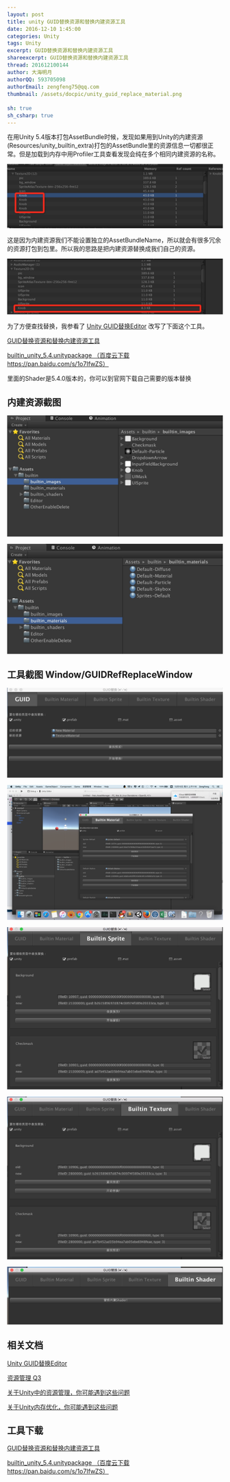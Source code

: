 ```yaml
---
layout: post
title: unity GUID替换资源和替换内建资源工具
date: 2016-12-10 1:45:00
categories: Unity
tags: Unity
excerpt: GUID替换资源和替换内建资源工具
shareexcerpt: GUID替换资源和替换内建资源工具
thread: 201612100144
author: 大海明月
authorQQ: 593705098
authorEmail: zengfeng75@qq.com
thumbnail: /assets/docpic/unity_guid_replace_material.png

sh: true
sh_csharp: true
---
```

<p>在用Unity 5.4版本打包AssetBundle时候，发现如果用到Unity的内建资源(Resources/unity_builtin_extra)打包的AssetBundle里的资源信息一切都很正常。但是加载到内存中用Profiler工具查看发现会纯在多个相同内建资源的名称。</p>
<p><img src="/assets/docpic/unity_guid_demo_user_before.jpg" /></p>

<p></p>
<p>这是因为内建资源我们不能设置独立的AssetBundleName，所以就会有很多冗余的资源打包到包里。所以我的思路是把内建资源替换成我们自己的资源。</p>
<p><img src="/assets/docpic/unity_guid_demo_user_after.jpg" /></p>

<p></p>
<p>为了方便查找替换，我参看了 <a href="http://blog.csdn.net/u010019717/article/details/52763318" target="_blank" >Unity GUID替换Editor</a> 改写了下面这个工具。</p>
<p><a href="/assets/down/builtin_unity_5.4.unitypackage" target="_blank" >GUID替换资源和替换内建资源工具</a></p>
<p><a href="https://pan.baidu.com/s/1o7IfwZS" target="_blank" >builtin_unity_5.4.unitypackage （百度云下载 https://pan.baidu.com/s/1o7IfwZS）</a></p>


<p>里面的Shader是5.4.0版本的，你可以到官网下载自己需要的版本替换</p>


<p></p>
<p></p>
<h2 class="nav1">内建资源截图 </h2>
<p><img src="/assets/docpic/unity_builtin_images.jpg" /></p>
<p></p>
<p><img src="/assets/docpic/unity_builtin_material.jpg" /></p>
<p></p>


<h2 class="nav1">工具截图  Window/GUIDRefReplaceWindow </h2>
<p><img src="/assets/docpic/unity_guid_replace_guid.png" /></p>
<p></p>
<p><img src="/assets/docpic/unity_guid_replace_material.png" /></p>
<p></p>
<p><img src="/assets/docpic/unity_guid_replace_sprite.png" /></p>
<p></p>
<p><img src="/assets/docpic/unity_guid_replace_texture.png" /></p>
<p></p>
<p><img src="/assets/docpic/unity_guid_replace_shader.png" /></p>


<p></p>
<p></p>
<h2 class="nav1">相关文档 </h2>
<p><a href="http://blog.csdn.net/u010019717/article/details/52763318" target="_blank">Unity GUID替换Editor </a></p>
<p><a href="http://blog.uwa4d.com/archives/957.html" target="_blank">资源管理 Q3 </a></p>
<p><a href="http://blog.uwa4d.com/archives/QA_ResourceManagement.html" target="_blank">关于Unity中的资源管理，你可能遇到这些问题 </a></p>
<p><a href="http://blog.uwa4d.com/archives/QA_Memory-1.html" target="_blank">关于Unity内存优化，你可能遇到这些问题 </a></p>


<p></p>
<p></p>
<h2 class="nav1">工具下载 </h2>
<p><a href="/assets/down/builtin_unity_5.4.unitypackage" target="_blank" >GUID替换资源和替换内建资源工具</a></p>
<p><a href="https://pan.baidu.com/s/1o7IfwZS" target="_blank" >builtin_unity_5.4.unitypackage （百度云下载 https://pan.baidu.com/s/1o7IfwZS）</a></p>


<br>
<br>
<br>


